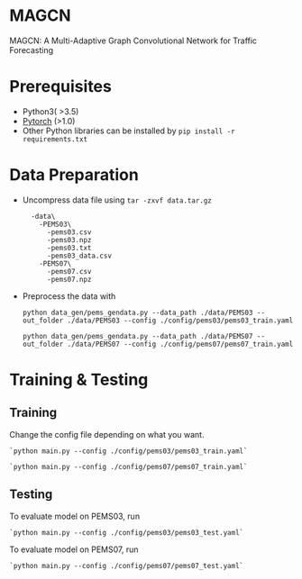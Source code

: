 # MAGCN
MAGCN: A Multi-Adaptive Graph Convolutional Network for Traffic Forecasting

# Prerequisites
- Python3( >3.5)
- [Pytorch](http://pytorch.org/) (>1.0)
- Other Python libraries can be installed by 
`pip install -r requirements.txt`

# Data Preparation
- Uncompress data file using `tar -zxvf data.tar.gz`

        -data\  
          -PEMS03\  
            -pems03.csv
            -pems03.npz
            -pems03.txt
            -pems03_data.csv
          -PEMS07\  
            -pems07.csv
            -pems07.npz
    
 - Preprocess the data with
  
    `python data_gen/pems_gendata.py --data_path ./data/PEMS03 --out_folder ./data/PEMS03 --config ./config/pems03/pems03_train.yaml`
    
    `python data_gen/pems_gendata.py --data_path ./data/PEMS07 --out_folder ./data/PEMS07 --config ./config/pems07/pems07_train.yaml`
    
# Training & Testing
## Training
Change the config file depending on what you want.


    `python main.py --config ./config/pems03/pems03_train.yaml`
    
    `python main.py --config ./config/pems07/pems07_train.yaml`
## Testing
To evaluate model on PEMS03, run 

    `python main.py --config ./config/pems03/pems03_test.yaml`
To evaluate model on PEMS07, run 

    `python main.py --config ./config/pems07/pems07_test.yaml`